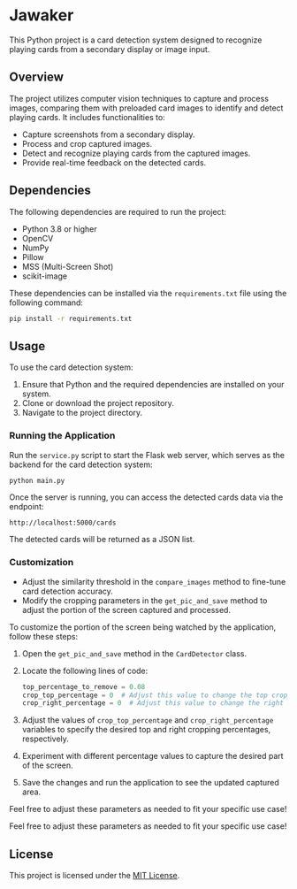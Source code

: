 # Jawaker
This Python project is a card detection system designed to recognize playing cards from a secondary display or image input.

## Overview

The project utilizes computer vision techniques to capture and process images, comparing them with preloaded card images to identify and detect playing cards. It includes functionalities to:

- Capture screenshots from a secondary display.
- Process and crop captured images.
- Detect and recognize playing cards from the captured images.
- Provide real-time feedback on the detected cards.

## Dependencies

The following dependencies are required to run the project:

- Python 3.8 or higher
- OpenCV
- NumPy
- Pillow
- MSS (Multi-Screen Shot)
- scikit-image

These dependencies can be installed via the `requirements.txt` file using the following command:

```bash
pip install -r requirements.txt
```

## Usage

To use the card detection system:

1. Ensure that Python and the required dependencies are installed on your system.
2. Clone or download the project repository.
3. Navigate to the project directory.

### Running the Application

Run the `service.py` script to start the Flask web server, which serves as the backend for the card detection system:

```bash
python main.py
```

Once the server is running, you can access the detected cards data via the endpoint:

```
http://localhost:5000/cards
```

The detected cards will be returned as a JSON list.

### Customization

- Adjust the similarity threshold in the `compare_images` method to fine-tune card detection accuracy.
- Modify the cropping parameters in the `get_pic_and_save` method to adjust the portion of the screen captured and processed.

To customize the portion of the screen being watched by the application, follow these steps:

1. Open the `get_pic_and_save` method in the `CardDetector` class.
2. Locate the following lines of code:

    ```python
    top_percentage_to_remove = 0.08
    crop_top_percentage = 0  # Adjust this value to change the top cropping percentage
    crop_right_percentage = 0  # Adjust this value to change the right cropping percentage
    ```

3. Adjust the values of `crop_top_percentage` and `crop_right_percentage` variables to specify the desired top and right cropping percentages, respectively.
4. Experiment with different percentage values to capture the desired part of the screen.
5. Save the changes and run the application to see the updated captured area.

Feel free to adjust these parameters as needed to fit your specific use case!

Feel free to adjust these parameters as needed to fit your specific use case!

## License

This project is licensed under the [MIT License](LICENSE).